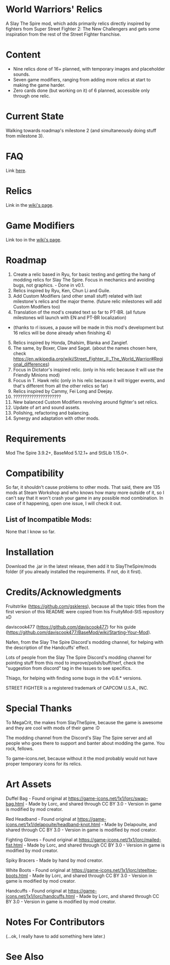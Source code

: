 # World Warriors' Relics
A Slay The Spire mod, which adds primarily relics directly inspired by fighters from Super Street Fighter 2: The New Challengers and gets some inspiration from the rest of the Street Fighter franchise.

# Content

* Nine relics done of 16+ planned, with temporary images and placeholder sounds.
* Seven game modifiers, ranging from adding more relics at start to making the game harder.
* Zero cards done (but working on it) of 6 planned, accessible only through one relic.

# Current State

Walking towards roadmap's milestone 2 (and simultaneously doing stuff from milestone 3).

# FAQ

Link [here](https://github.com/Clauvin/World_Warriors_Mod/wiki/FAQ-(in-construction)).

# Relics

Link in the [wiki's page](https://github.com/Clauvin/World_Warriors_Relics/wiki/Relics).

# Game Modifiers

Link too in the [wiki's page](https://github.com/Clauvin/World_Warriors_Relics/wiki/Game-Modifiers).

# Roadmap

1. Create a relic based in Ryu, for basic testing and getting the hang of modding relics for Slay The Spire. Focus in mechanics and avoiding bugs, not graphics. - Done in v0.1.
2. Relics inspired by Ryu, Ken, Chun Li and Guile.
3. Add Custom Modifiers (and other small stuff) related with last milestone's relics and the major theme. (future relic milestones will add Custom Modifiers too)
4. Translation of the mod's created text so far to PT-BR. (all future milestones will launch with EN and PT-BR localization)

- (thanks to rl issues, a pause will be made in this mod's development but 16 relics will be done already when finishing 4)

5. Relics inspired by Honda, Dhalsim, Blanka and Zangief.
6. The same, by Boxer, Claw and Sagat. (about the names chosen here, check https://en.wikipedia.org/wiki/Street_Fighter_II:_The_World_Warrior#Regional_differences)
7. Focus in Dictator's inspired relic. (only in his relic because it will use the Friendly Minions mod)
8. Focus in T. Hawk relic (only in his relic because it will trigger events, and that's different from all the other relics so far)
9. Relics inspired by Cammy, Fei Long and Deejay.
10. ?????????????????????
11. New balanced Custom Modifiers revolving around fighter's set relics.
12. Update of art and sound assets.
13. Polishing, refactoring and balancing.
14. Synergy and adaptation with other mods.

# Requirements

Mod The Spire 3.9.2+, BaseMod 5.12.1+ and StSLib 1.15.0+.

# Compatibility

So far, it shouldn't cause problems to other mods. That said, there are 135 mods at Steam Workshop and who knows how many more outside of it, so I can't say that it won't crash your game in any possible mod combination. In case of it happening, open one issue, I will check it out.

## List of Incompatible Mods:

None that I know so far.

# Installation

Download the .jar in the latest release, then add it to SlayTheSpire/mods folder (if you already installed the requirements. If not, do it first).

# Credits/Acknowledgments

Fruitstrike (https://github.com/gskleres), because all the topic titles from the first version of this README were copied from his FruityMod-StS repository xD

daviscook477 (https://github.com/daviscook477) for his guide (https://github.com/daviscook477/BaseMod/wiki/Starting-Your-Mod).

Nafen, from the Slay The Spire Discord's modding channel, for helping with the description of the Handcuffs' effect.

Lots of people from the Slay The Spire Discord's modding channel for pointing stuff from this mod to improve/polish/buff/nerf, check the "suggestion from discord" tag in the Issues to see specifics.

Thiago, for helping with finding some bugs in the v0.6.* versions.

STREET FIGHTER is a registered trademark of CAPCOM U.S.A., INC.

# Special Thanks

To MegaCrit, the makes from SlayTheSpire, because the game is awesome and they are cool with mods of their game :D

The modding channel from the Discord's Slay The Spire server and all people who goes there to support and banter about modding the game. You rock, fellows.

To game-icons.net, because without it the mod probably would not have proper temporary icons for its relics.

# Art Assets

Duffel Bag - Found original at https://game-icons.net/1x1/lorc/swap-bag.html - Made by Lorc, and shared through CC BY 3.0 - Version in game is modified by mod creator.

Red Headband - Found original at https://game-icons.net/1x1/delapouite/headband-knot.html - Made by Delapouite, and shared through CC BY 3.0 - Version in game is modified by mod creator.

Fighting Gloves - Found original at https://game-icons.net/1x1/lorc/mailed-fist.html - Made by Lorc, and shared through CC BY 3.0 - Version in game is modified by mod creator.

Spiky Bracers - Made by hand by mod creator.

White Boots - Found original at https://game-icons.net/1x1/lorc/steeltoe-boots.html - Made by Lorc, and shared through CC BY 3.0 - Version in game is modified by mod creator.

Handcuffs - Found original at https://game-icons.net/1x1/lorc/handcuffs.html - Made by Lorc, and shared through CC BY 3.0 - Version in game is modified by mod creator.

# Notes For Contributors

(...ok, I really have to add something here later.)

# See Also
